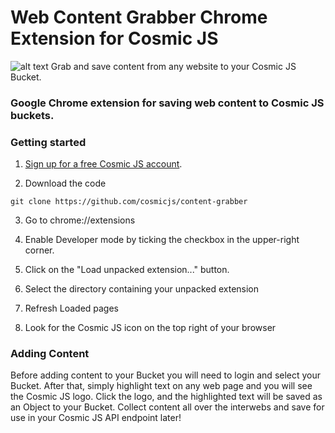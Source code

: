# Web Content Grabber Chrome Extension for Cosmic JS
![alt text](https://cosmic-s3.imgix.net/bd08e930-2d0e-11e8-b0d2-5b1c0dab7ec2-chrome-cosmicjs.jpg?w=1000)
Grab and save content from any website to your Cosmic JS Bucket.

### Google Chrome extension for saving web content to Cosmic JS buckets.

### Getting started
1. [Sign up for a free Cosmic JS account](https://cosmicjs.com).

2. Download the code
```
git clone https://github.com/cosmicjs/content-grabber
```

3. Go to chrome://extensions 

4. Enable Developer mode by ticking the checkbox in the upper-right corner.

5. Click on the "Load unpacked extension..." button.

6. Select the directory containing your unpacked extension

7. Refresh Loaded pages

8. Look for the Cosmic JS icon on the top right of your browser

### Adding Content
Before adding content to your Bucket you will need to login and select your Bucket.  After that, simply highlight text on any web page and you will see the Cosmic JS logo.  Click the logo, and the highlighted text will be saved as an Object to your Bucket.  Collect content all over the interwebs and save for use in your Cosmic JS API endpoint later!
